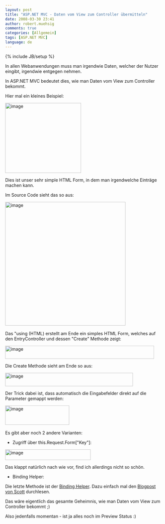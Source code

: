 ```yaml
---
layout: post
title: "ASP.NET MVC - Daten vom View zum Controller übermitteln"
date: 2008-03-30 23:41
author: robert.muehsig
comments: true
categories: [Allgemein]
tags: [ASP.NET MVC]
language: de
---
```

{% include JB/setup %}
<p>In allen Webanwendungen muss man irgendwie Daten, welcher der Nutzer eingibt, irgendwie entgegen nehmen. </p>  <p>In ASP.NET MVC bedeutet dies, wie man Daten vom View zum Controller bekommt.</p>  <p>Hier mal ein kleines Beispiel:</p>  <p><a href="{{BASE_PATH}}/assets/wp-images-de/image347.png"><img style="border-right: 0px; border-top: 0px; border-left: 0px; border-bottom: 0px" height="225" alt="image" src="{{BASE_PATH}}/assets/wp-images-de/image-thumb326.png" width="244" border="0" /></a> </p>  <p>Dies ist unser sehr simple HTML Form, in dem man irgendwelche Eintr&#228;ge machen kann.</p>  <p>Im Source Code sieht das so aus:</p>  <p><a href="{{BASE_PATH}}/assets/wp-images-de/image348.png"><img style="border-right: 0px; border-top: 0px; border-left: 0px; border-bottom: 0px" height="397" alt="image" src="{{BASE_PATH}}/assets/wp-images-de/image-thumb327.png" width="387" border="0" /></a>&#160;</p>  <p>Das &quot;using (HTML) erstellt am Ende ein simples HTML Form, welches auf den EntryController und dessen &quot;Create&quot; Methode zeigt:</p>  <p><a href="{{BASE_PATH}}/assets/wp-images-de/image349.png"><img style="border-right: 0px; border-top: 0px; border-left: 0px; border-bottom: 0px" height="42" alt="image" src="{{BASE_PATH}}/assets/wp-images-de/image-thumb328.png" width="479" border="0" /></a> </p>  <p>Die Create Methode sieht am Ende so aus:</p>  <p><a href="{{BASE_PATH}}/assets/wp-images-de/image350.png"><img style="border-right: 0px; border-top: 0px; border-left: 0px; border-bottom: 0px" height="43" alt="image" src="{{BASE_PATH}}/assets/wp-images-de/image-thumb329.png" width="411" border="0" /></a> </p>  <p>Der Trick dabei ist, dass automatisch die Eingabefelder direkt auf die Parameter gemappt werden:</p>  <p><a href="{{BASE_PATH}}/assets/wp-images-de/image351.png"><img style="border-right: 0px; border-top: 0px; border-left: 0px; border-bottom: 0px" height="62" alt="image" src="{{BASE_PATH}}/assets/wp-images-de/image-thumb330.png" width="206" border="0" /></a>&#160;</p>  <p>Es gibt aber noch 2 andere Varianten:</p>  <ul>   <li>Zugriff &#252;ber this.Request.Form[&quot;Key&quot;]:</li> </ul>  <p><a href="{{BASE_PATH}}/assets/wp-images-de/image352.png"><img style="border-right: 0px; border-top: 0px; border-left: 0px; border-bottom: 0px" height="34" alt="image" src="{{BASE_PATH}}/assets/wp-images-de/image-thumb331.png" width="275" border="0" /></a> </p>  <p>Das klappt nat&#252;rlich nach wie vor, find ich allerdings nicht so sch&#246;n.</p>  <ul>   <li>Binding Helper:</li> </ul>  <p>Die letzte Methode ist der <a href="http://weblogs.asp.net/fredriknormen/archive/2008/03/13/asp-net-mvc-framework-2-the-bindinghelper-class-ui-mapper.aspx">Binding Helper</a>. Dazu einfach mal den <a href="http://weblogs.asp.net/scottgu/archive/2007/12/09/asp-net-mvc-framework-part-4-handling-form-edit-and-post-scenarios.aspx">Blogpost von Scott</a> durchlesen.</p>  <p>Das w&#228;re eigentlich das gesamte Geheimnis, wie man Daten vom View zum Controller bekommt ;)</p>  <p>Also jedenfalls momentan - ist ja alles noch im Preview Status :)</p>
